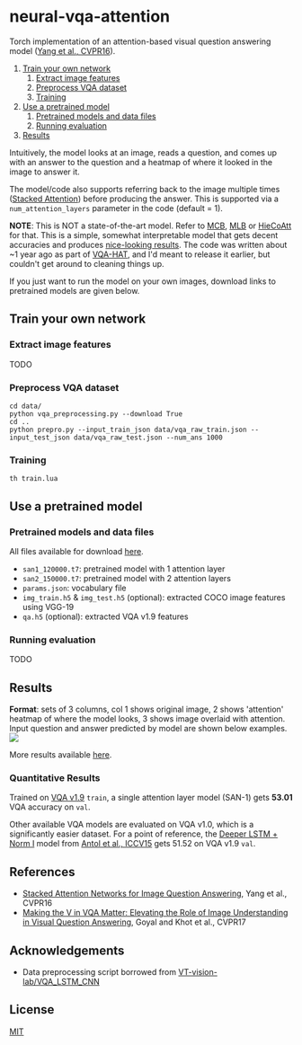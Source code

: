 # neural-vqa-attention

Torch implementation of an attention-based visual question answering model ([Yang et al., CVPR16][1]).

1. [Train your own network](#train-your-own-network)
    1. [Extract image features](#extract-image-features)
    2. [Preprocess VQA dataset](#preprocess-vqa-dataset)
    3. [Training](#training)
2. [Use a pretrained model](#use-a-pretrained-model)
    1. [Pretrained models and data files](#pretrained-models-and-data-files)
    2. [Running evaluation](#running-evaluation)
3. [Results](#results)

Intuitively, the model looks at an image, reads a question, and comes up with an answer to the question and a heatmap of where it looked in the image to answer it.

The model/code also supports referring back to the image multiple times ([Stacked Attention][1]) before producing the answer. This is supported via a `num_attention_layers` parameter in the code (default = 1).

**NOTE**: This is NOT a state-of-the-art model. Refer to [MCB][7], [MLB][8] or [HieCoAtt][9] for that.
This is a simple, somewhat interpretable model that gets decent accuracies and produces [nice-looking results](#results).
The code was written about ~1 year ago as part of [VQA-HAT][12], and I'd meant to release it earlier, but couldn't get around to cleaning things up.

If you just want to run the model on your own images, download links to pretrained models are given below.

## Train your own network

### Extract image features

TODO

### Preprocess VQA dataset

```
cd data/
python vqa_preprocessing.py --download True
cd ..
python prepro.py --input_train_json data/vqa_raw_train.json --input_test_json data/vqa_raw_test.json --num_ans 1000
```

### Training

```
th train.lua
```

## Use a pretrained model

### Pretrained models and data files

All files available for download [here][10].
- `san1_120000.t7`: pretrained model with 1 attention layer
- `san2_150000.t7`: pretrained model with 2 attention layers
- `params.json`: vocabulary file
- `img_train.h5` & `img_test.h5` (optional): extracted COCO image features using VGG-19
- `qa.h5` (optional): extracted VQA v1.9 features

### Running evaluation

TODO

## Results

**Format**: sets of 3 columns, col 1 shows original image, 2 shows 'attention' heatmap of where the model looks, 3 shows image overlaid with attention. Input question and answer predicted by model are shown below examples.
![](http://i.imgur.com/Q0byOyp.jpg)

More results available [here][3].

### Quantitative Results

Trained on [VQA v1.9][5] `train`, a single attention layer model (SAN-1) gets **53.01** VQA accuracy on `val`.

Other available VQA models are evaluated on VQA v1.0, which is a significantly easier dataset.
For a point of reference, the [Deeper LSTM + Norm I][4] model from [Antol et al., ICCV15][6] gets 51.52 on VQA v1.9 `val`.

## References

- [Stacked Attention Networks for Image Question Answering][1], Yang et al., CVPR16
- [Making the V in VQA Matter: Elevating the Role of Image Understanding in Visual Question Answering][11], Goyal and Khot et al., CVPR17


## Acknowledgements

- Data preprocessing script borrowed from [VT-vision-lab/VQA_LSTM_CNN][4]

## License

[MIT][2]


[1]: https://arxiv.org/abs/1511.02274
[2]: https://abhshkdz.mit-license.org/
[3]: https://computing.ece.vt.edu/~abhshkdz/neural-vqa-attention/figures/
[4]: https://github.com/VT-vision-lab/VQA_LSTM_CNN
[5]: http://visualqa.org/download.html
[6]: http://arxiv.org/abs/1505.00468
[7]: https://github.com/akirafukui/vqa-mcb
[8]: https://github.com/jnhwkim/MulLowBiVQA
[9]: https://github.com/jiasenlu/HieCoAttenVQA
[10]: https://computing.ece.vt.edu/~abhshkdz/neural-vqa-attention/pretrained/
[11]: https://arxiv.org/abs/1612.00837
[12]: https://computing.ece.vt.edu/~abhshkdz/vqa-hat/